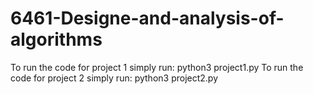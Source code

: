# 6461-Designe-and-analysis-of-algorithms

To run the code for project 1 simply run:
   python3 project1.py
To run the code for project 2 simply run:
   python3 project2.py
